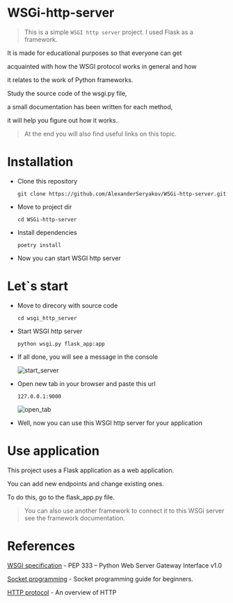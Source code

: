 # WSGi-http-server
> This is a simple `WSGI http server` project.
> I used Flask as a framework.

It is made for educational purposes so that everyone can get 

acquainted with how the WSGI protocol works in general and how 

it relates to the work of Python frameworks.

Study the source code of the wsgi.py file, 

a small documentation has been written for each method, 

it will help you figure out how it works.

> At the end you will also find useful links on this topic.
# Installation

- Clone this repository
  
  ```
  git clone https://github.com/AlexanderSeryakov/WSGi-http-server.git
  ```
- Move to project dir
  
  ```
  cd WSGi-http-server
  ``` 
- Install dependencies

  ```
  poetry install
  ```
- Now you can start WSGI http server

# Let`s start
- Move to direcory with source code
  
  ```
  cd wsgi_http_server
  ```
- Start WSGI http server
  ```
  python wsgi.py flask_app:app
  ```
- If all done, you will see a message in the console
  
  ![start_server](https://github.com/AlexanderSeryakov/WSGi-http-server/assets/110708669/41ef24fe-98c3-43f5-8b4e-e228f27e9c5c)

- Open new tab in your browser and paste this url
  ```
  127.0.0.1:9000
  ```
  ![open_tab](https://github.com/AlexanderSeryakov/WSGi-http-server/assets/110708669/7ba67db4-bc09-4e61-b62c-8adba3a57a9f)

- Well, now you can use this WSGI http server for your application

# Use application

This project uses a Flask application as a web application.

You can add new endpoints and change existing ones.

To do this, go to the flask_app.py file.

> You can also use another framework to connect it to this WSGi server see the framework documentation.

# References
[WSGI specification](https://peps.python.org/pep-0333/) - PEP 333 – Python Web Server Gateway Interface v1.0

[Socket programming](https://realpython.com/python-sockets/) - Socket programming guide for beginners.

[HTTP protocol](https://developer.mozilla.org/en-US/docs/Web/HTTP/Overview) - An overview of HTTP
